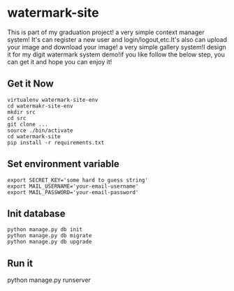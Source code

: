 # watermark-site
This is part of my graduation project! a very simple context manager system!
It's can register a new user and login/logout,etc.It's also can upload your
image and download your image! a very simple gallery system!I design it for
my digit watermark system demo!if you like follow the below step, you can get
it and hope you can enjoy it!

Get it Now
----------
```shell
virtualenv watermark-site-env
cd watermakr-site-env
mkdir src
cd src
git clone ...
source ./bin/activate
cd watermark-site
pip install -r requirements.txt
```

Set environment variable
------------------------
```shell
export SECRET_KEY='some hard to guess string'
export MAIL_USERNAME='your-email-username'
export MAIL_PASSWORD='your-email-password'
```

Init database 
-------------
```shell
python manage.py db init
python manage.py db migrate
python manage.py db upgrade
```
Run it
------
python manage.py runserver
